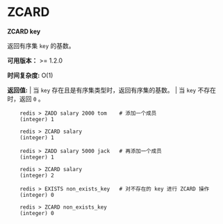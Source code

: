 # ZCARD


**ZCARD key**

返回有序集 ``key`` 的基数。

**可用版本：**
    >= 1.2.0

**时间复杂度:**
    O(1)

**返回值:**
    | 当 ``key`` 存在且是有序集类型时，返回有序集的基数。
    | 当 ``key`` 不存在时，返回 ``0`` 。

```
    redis > ZADD salary 2000 tom    # 添加一个成员
    (integer) 1

    redis > ZCARD salary
    (integer) 1

    redis > ZADD salary 5000 jack   # 再添加一个成员
    (integer) 1

    redis > ZCARD salary
    (integer) 2

    redis > EXISTS non_exists_key   # 对不存在的 key 进行 ZCARD 操作
    (integer) 0

    redis > ZCARD non_exists_key
    (integer) 0
```